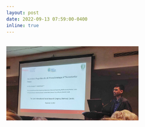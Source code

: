 ```yaml
---
layout: post
date: 2022-09-13 07:59:00-0400
inline: true
---
```





<br>
<img src="assets/img/frc_presentation.jpeg" 
     alt="FRC Presentation"
	 width="350" />
